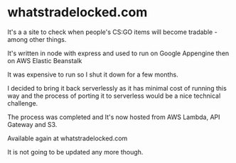whatstradelocked.com
==============
It's a a site to check when people's CS:GO items will become tradable - among other things.

It's written in node with express and used to run on Google Appengine then on AWS Elastic Beanstalk

It was expensive to run so I shut it down for a few months.

I decided to bring it back serverlessly as it has minimal cost of running this way and the process of porting it to serverless would be a nice technical challenge.

The process was completed and It's now hosted from AWS Lambda, API Gateway and S3.

Available again at whatstradelocked.com

It is not going to be updated any more though.
